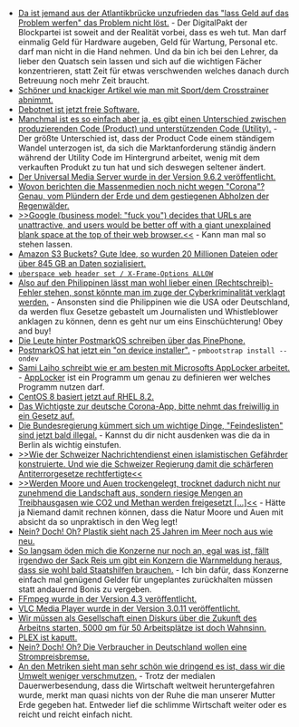 * [Da ist jemand aus der Atlantikbrücke unzufrieden das "lass Geld auf das Problem werfen" das Problem nicht löst.](https://www.golem.de/news/kultusministerien-schulen-rufen-kaum-geld-aus-digitalpakt-ab-2006-149071.html) - Der DigitalPakt der Blockpartei ist soweit and der Realität vorbei, dass es weh tut. Man darf einmalig Geld für Hardware augeben, Geld für Wartung, Personal etc. darf man nicht in die Hand nehmen. Und da bin ich bei den Lehrer, da lieber den Quatsch sein lassen und sich auf die wichtigen Fächer konzentrieren, statt Zeit für etwas verschwenden welches danach durch Betreuung noch mehr Zeit braucht.
* [Schöner und knackiger Artikel wie man mit Sport/dem Crosstrainer abnimmt.](https://crosstrainer-experts.de/mit-crosstrainer-abnehmen/)
* [Debotnet ist jetzt freie Software.](http://www.mirinsoft.com/blog/19-apps/35-an-ode-to-microsoft-visual-basic-and-debotnet)
* [Manchmal ist es so einfach aber ja, es gibt einen Unterschied zwischen produzierenden Code (Product) und unterstützenden Code (Utility).](https://utcc.utoronto.ca/~cks/space/blog/programming/ProductAndUtilityCode) - Der größte Unterschied ist, dass der Product Code einem ständigem Wandel unterzogen ist, da sich die Marktanforderung ständig ändern während der Utility Code im Hintergrund arbeitet, wenig mit dem verkauften Produkt zu tun hat und sich deswegen seltener ändert.
* [Der Universal Media Server wurde in der Version 9.6.2 veröffentlicht.](https://www.planet3dnow.de/cms/56425-universal-media-server-9-6-2/)
* [Wovon berichten die Massenmedien noch nicht wegen "Corona"? Genau, vom Plündern der Erde und dem gestiegenen Abholzen der Regenwälder.](https://netzfrauen.org/2020/06/15/earth-2/)
* [>>Google (business model: "fuck you") decides that URLs are unattractive, and users would be better off with a giant unexplained blank space at the top of their web browser.<<](http://n-gate.com/hackernews/2020/06/14/0/) - Kann man mal so stehen lassen.
* [Amazon S3 Buckets? Gute Idee, so wurden 20 Millionen Dateien oder über 845 GB an Daten sozialisiert.](https://www.golem.de/news/datenleck-845-gbyte-dating-daten-ungeschuetzt-im-netz-2006-149111.html)
* [`uberspace web header set / X-Frame-Options ALLOW`](https://blog.uberspace.de/uberspace-web-header/)
* [Also auf den Philippinen lässt man wohl lieber einen (Rechtschreib)-Fehler stehen, sonst könnte man im zuge der Cyberkriminalität verklagt werden.](https://netzpolitik.org/2020/philippinische-journalistin-maria-ressa-verurteilt/) - Ansonsten sind die Philippinen wie die USA oder Deutschland, da werden flux Gesetze gebastelt um Journalisten und Whistleblower anklagen zu können, denn es geht nur um eins Einschüchterung! Obey and buy!
* [Die Leute hinter PostmarkOS schreiben über das PinePhone.](https://postmarketos.org/blog/2020/06/15/pinephone-postmarketos-community-edition/)
* [PostmarkOS hat jetzt ein "on device installer".](https://wiki.postmarketos.org/wiki/On-device_installer) - `pmbootstrap install --ondev`
* [Sami Laiho schreibt wie er am besten mit Microsofts AppLocker arbeitet.](https://4sysops.com/archives/applocker-best-practices/) - [AppLocker](https://docs.microsoft.com/en-us/windows/security/threat-protection/windows-defender-application-control/applocker/applocker-overview) ist ein Programm um genau zu definieren wer welches Programm nutzen darf.
* [CentOS 8 basiert jetzt auf RHEL 8.2.](https://www.phoronix.com/scan.php?page=news_item&px=CentOS-8-RHEL-8.2-2004)
* [Das Wichtigste zur deutsche Corona-App, bitte nehmt das freiwillig in ein Gesetz auf.](https://netzpolitik.org/2020/der-tag-vor-der-corona-warn-app/)
* [Die Bundesregierung kümmert sich um wichtige Dinge, "Feindeslisten" sind jetzt bald illegal.](https://blog.fefe.de/?ts=a019b5af) - Kannst du dir nicht ausdenken was die da in Berlin als wichtig einstufen.
* [>>Wie der Schweizer Nachrichtendienst einen islamistischen Gefährder konstruierte. Und wie die Schweizer Regierung damit die schärferen Antiterror­gesetze rechtfertigte<<](https://blog.fefe.de/?ts=a019b45e)
* [>>Werden Moore und Auen trockengelegt, trocknet dadurch nicht nur zunehmend die Landschaft aus, sondern riesige Mengen an Treibhausgasen wie CO2 und Methan werden freigesetzt [...]<<](https://www.sonnenseite.com/de/umwelt/klimakrise-beschleunigt-menschengemachte-wasserkrise.html) - Hätte ja Niemand damit rechnen können, dass die Natur Moore und Auen mit absicht da so unpraktisch in den Weg legt!
* [Nein? Doch! Oh? Plastik sieht nach 25 Jahren im Meer noch aus wie neu.](https://www.sonnenseite.com/de/wissenschaft/plastik-in-der-tiefsee-nach-einem-vierteljahrhundert-noch-wie-neu.html)
* [So langsam öden mich die Konzerne nur noch an, egal was ist, fällt irgendwo der Sack Reis um gibt ein Konzern die Warnmeldung heraus, dass sie wohl bald Staatshilfen brauchen.](https://www.golem.de/news/armageddon-telekom-fuerchtet-milliardenbelastung-durch-huawei-verbot-2006-149128.html) - Ich bin dafür, dass Konzerne einfach mal genügend Gelder für ungeplantes zurückhalten müssen statt andauernd Bonis zu vergeben.
* [FFmpeg wurde in der Version 4.3 veröffentlicht.](https://www.phoronix.com/scan.php?page=news_item&px=FFmpeg-4.3-Released)
* [VLC Media Player wurde in der Version 3.0.11 veröffentlicht.](https://www.bleepingcomputer.com/news/security/vlc-media-player-3011-fixes-severe-remote-code-execution-flaw/)
* [Wir müssen als Gesellschaft einen Diskurs über die Zukunft des Arbeitns starten, 5000 qm für 50 Arbeitsplätze ist doch Wahnsinn.](https://www.golem.de/news/emsbueren-amazon-errichtet-erneut-neue-niederlassung-in-deutschland-2006-149129.html)
* [PLEX ist kaputt.](https://www.bleepingcomputer.com/news/security/plex-fixes-media-server-bugs-allowing-full-system-takeover/)
* [Nein? Doch! Oh? Die Verbraucher in Deutschland wollen eine Strompreisbremse.](https://www.sonnenseite.com/de/energie/umfrage-verbraucher-wollen-strompreisbremse-in-deutschland.html)
* [An den Metriken sieht man sehr schön wie dringend es ist, dass wir die Umwelt weniger verschmutzen.](https://www.sonnenseite.com/de/zukunft/die-erde-hat-fieber.html) - Trotz der medialen Dauerwerbesendung, dass die Wirtschaft weltweit heruntergefahren wurde, merkt man quasi nichts von der Ruhe die man unserer Mutter Erde gegeben hat. Entweder lief die schlimme Wirtschaft weiter oder es reicht und reicht einfach nicht.
